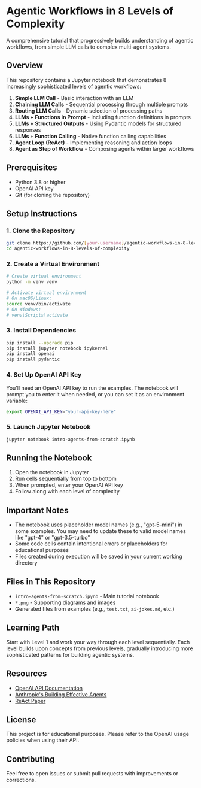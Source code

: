 # Agentic Workflows in 8 Levels of Complexity

A comprehensive tutorial that progressively builds understanding of agentic workflows, from simple LLM calls to complex multi-agent systems.

## Overview

This repository contains a Jupyter notebook that demonstrates 8 increasingly sophisticated levels of agentic workflows:

1. **Simple LLM Call** - Basic interaction with an LLM
2. **Chaining LLM Calls** - Sequential processing through multiple prompts
3. **Routing LLM Calls** - Dynamic selection of processing paths
4. **LLMs + Functions in Prompt** - Including function definitions in prompts
5. **LLMs + Structured Outputs** - Using Pydantic models for structured responses
6. **LLMs + Function Calling** - Native function calling capabilities
7. **Agent Loop (ReAct)** - Implementing reasoning and action loops
8. **Agent as Step of Workflow** - Composing agents within larger workflows

## Prerequisites

- Python 3.8 or higher
- OpenAI API key
- Git (for cloning the repository)

## Setup Instructions

### 1. Clone the Repository

```bash
git clone https://github.com/[your-username]/agentic-workflows-in-8-levels-of-complexity.git
cd agentic-workflows-in-8-levels-of-complexity
```

### 2. Create a Virtual Environment

```bash
# Create virtual environment
python -m venv venv

# Activate virtual environment
# On macOS/Linux:
source venv/bin/activate
# On Windows:
# venv\Scripts\activate
```

### 3. Install Dependencies

```bash
pip install --upgrade pip
pip install jupyter notebook ipykernel
pip install openai
pip install pydantic
```

### 4. Set Up OpenAI API Key

You'll need an OpenAI API key to run the examples. The notebook will prompt you to enter it when needed, or you can set it as an environment variable:

```bash
export OPENAI_API_KEY="your-api-key-here"
```

### 5. Launch Jupyter Notebook

```bash
jupyter notebook intro-agents-from-scratch.ipynb
```

## Running the Notebook

1. Open the notebook in Jupyter
2. Run cells sequentially from top to bottom
3. When prompted, enter your OpenAI API key
4. Follow along with each level of complexity

## Important Notes

- The notebook uses placeholder model names (e.g., "gpt-5-mini") in some examples. You may need to update these to valid model names like "gpt-4" or "gpt-3.5-turbo"
- Some code cells contain intentional errors or placeholders for educational purposes
- Files created during execution will be saved in your current working directory

## Files in This Repository

- `intro-agents-from-scratch.ipynb` - Main tutorial notebook
- `*.png` - Supporting diagrams and images
- Generated files from examples (e.g., `test.txt`, `ai-jokes.md`, etc.)

## Learning Path

Start with Level 1 and work your way through each level sequentially. Each level builds upon concepts from previous levels, gradually introducing more sophisticated patterns for building agentic systems.

## Resources

- [OpenAI API Documentation](https://platform.openai.com/docs)
- [Anthropic's Building Effective Agents](https://www.anthropic.com/research/building-effective-agents)
- [ReAct Paper](https://arxiv.org/pdf/2210.03629)

## License

This project is for educational purposes. Please refer to the OpenAI usage policies when using their API.

## Contributing

Feel free to open issues or submit pull requests with improvements or corrections.